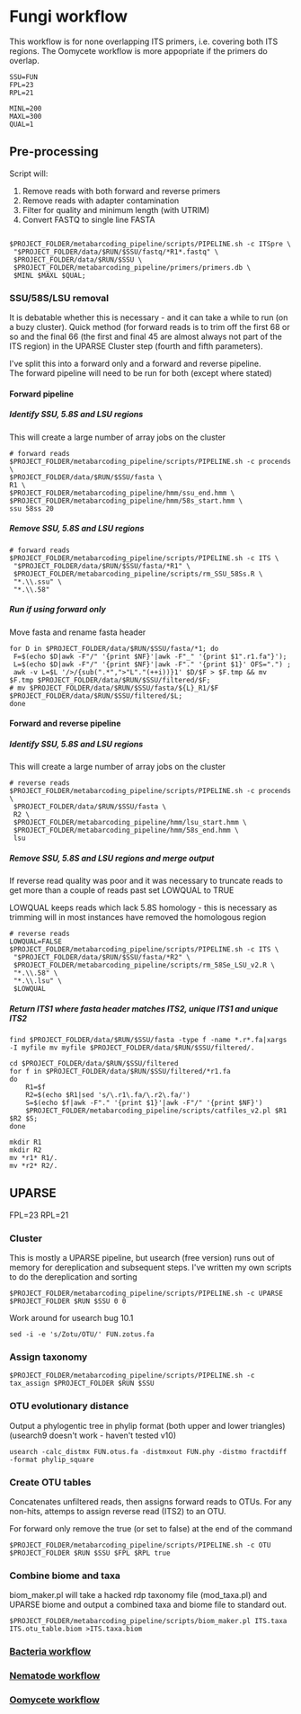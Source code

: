 # Fungi workflow
This workflow is for none overlapping ITS primers, i.e. covering both ITS regions.
The Oomycete workflow is more appopriate if the primers do overlap.

```shell
SSU=FUN
FPL=23 
RPL=21

MINL=200
MAXL=300
QUAL=1
```

## Pre-processing
Script will:<br>
1. Remove reads with both forward and reverse primers<br>
2. Remove reads with adapter contamination<br>
3. Filter for quality and minimum length (with UTRIM)<br>
4. Convert FASTQ to single line FASTA

```shell

$PROJECT_FOLDER/metabarcoding_pipeline/scripts/PIPELINE.sh -c ITSpre \
 "$PROJECT_FOLDER/data/$RUN/$SSU/fastq/*R1*.fastq" \
 $PROJECT_FOLDER/data/$RUN/$SSU \
 $PROJECT_FOLDER/metabarcoding_pipeline/primers/primers.db \
 $MINL $MAXL $QUAL; 
```

### SSU/58S/LSU removal 

It is debatable whether this is necessary - and it can take a while to run (on a buzy cluster). Quick method (for forward reads is to trim off the first 68 or so and the final 66 (the first and final 45 are almost always not part of the ITS region)  in the UPARSE Cluster step (fourth and fifth parameters). 

I've split this into a forward only and a forward and reverse pipeline.  
The forward pipeline will need to be run for both (except where stated)

#### Forward pipeline

##### Identify SSU, 5.8S  and LSU regions

This will create a large number of array jobs on the cluster

```shell
# forward reads
$PROJECT_FOLDER/metabarcoding_pipeline/scripts/PIPELINE.sh -c procends \
$PROJECT_FOLDER/data/$RUN/$SSU/fasta \
R1 \
$PROJECT_FOLDER/metabarcoding_pipeline/hmm/ssu_end.hmm \
$PROJECT_FOLDER/metabarcoding_pipeline/hmm/58s_start.hmm \
ssu 58ss 20
```

##### Remove SSU, 5.8S  and LSU regions
```shell
# forward reads
$PROJECT_FOLDER/metabarcoding_pipeline/scripts/PIPELINE.sh -c ITS \
 "$PROJECT_FOLDER/data/$RUN/$SSU/fasta/*R1" \
 $PROJECT_FOLDER/metabarcoding_pipeline/scripts/rm_SSU_58Ss.R \
 "*.\\.ssu" \
 "*.\\.58"
```

##### Run if using forward only
Move fasta and rename fasta header
```shell
for D in $PROJECT_FOLDER/data/$RUN/$SSU/fasta/*1; do 
 F=$(echo $D|awk -F"/" '{print $NF}'|awk -F"_" '{print $1".r1.fa"}'); 
 L=$(echo $D|awk -F"/" '{print $NF}'|awk -F"." '{print $1}' OFS=".") ;
 awk -v L=$L '/>/{sub(".*",">"L"."(++i))}1' $D/$F > $F.tmp && mv $F.tmp $PROJECT_FOLDER/data/$RUN/$SSU/filtered/$F;
# mv $PROJECT_FOLDER/data/$RUN/$SSU/fasta/${L}_R1/$F $PROJECT_FOLDER/data/$RUN/$SSU/filtered/$L; 
done
```

#### Forward and reverse pipeline

##### Identify SSU, 5.8S  and LSU regions

This will create a large number of array jobs on the cluster

```shell
# reverse reads
$PROJECT_FOLDER/metabarcoding_pipeline/scripts/PIPELINE.sh -c procends \
 $PROJECT_FOLDER/data/$RUN/$SSU/fasta \
 R2 \
 $PROJECT_FOLDER/metabarcoding_pipeline/hmm/lsu_start.hmm \
 $PROJECT_FOLDER/metabarcoding_pipeline/hmm/58s_end.hmm \
 lsu 
```

##### Remove SSU, 5.8S  and LSU regions and merge output
If reverse read quality was poor and it was necessary to truncate reads to get more than a couple of reads past set LOWQUAL to TRUE

LOWQUAL keeps reads which lack 5.8S homology - this is necessary as trimming will in most instances have removed the homologous region
```shell
# reverse reads
LOWQUAL=FALSE   
$PROJECT_FOLDER/metabarcoding_pipeline/scripts/PIPELINE.sh -c ITS \
 "$PROJECT_FOLDER/data/$RUN/$SSU/fasta/*R2" \
 $PROJECT_FOLDER/metabarcoding_pipeline/scripts/rm_58Se_LSU_v2.R \
 "*.\\.58" \
 "*.\\.lsu" \
 $LOWQUAL
```

##### Return ITS1 where fasta header matches ITS2, unique ITS1 and unique ITS2

```shell
find $PROJECT_FOLDER/data/$RUN/$SSU/fasta -type f -name *.r*.fa|xargs -I myfile mv myfile $PROJECT_FOLDER/data/$RUN/$SSU/filtered/.

cd $PROJECT_FOLDER/data/$RUN/$SSU/filtered
for f in $PROJECT_FOLDER/data/$RUN/$SSU/filtered/*r1.fa
do
    R1=$f
    R2=$(echo $R1|sed 's/\.r1\.fa/\.r2\.fa/')
    S=$(echo $f|awk -F"." '{print $1}'|awk -F"/" '{print $NF}')
    $PROJECT_FOLDER/metabarcoding_pipeline/scripts/catfiles_v2.pl $R1 $R2 $S;
done

mkdir R1
mkdir R2
mv *r1* R1/.
mv *r2* R2/.
```

## UPARSE
FPL=23 
RPL=21

### Cluster 
This is mostly a UPARSE pipeline, but usearch (free version) runs out of memory for dereplication and subsequent steps. I've written my own scripts to do the dereplication and sorting 

```shell
$PROJECT_FOLDER/metabarcoding_pipeline/scripts/PIPELINE.sh -c UPARSE $PROJECT_FOLDER $RUN $SSU 0 0
```

Work around for usearch bug 10.1
```shell
sed -i -e 's/Zotu/OTU/' FUN.zotus.fa
```

### Assign taxonomy
```shell
$PROJECT_FOLDER/metabarcoding_pipeline/scripts/PIPELINE.sh -c tax_assign $PROJECT_FOLDER $RUN $SSU 
```

### OTU evolutionary distance

Output a phylogentic tree in phylip format (both upper and lower triangles)
(usearch9 doesn't work - haven't tested v10)
```shell
usearch -calc_distmx FUN.otus.fa -distmxout FUN.phy -distmo fractdiff -format phylip_square
```

### Create OTU tables

Concatenates unfiltered reads, then assigns forward reads to OTUs. For any non-hits, attemps to assign reverse read (ITS2) to an OTU. 

For forward only remove the true (or set to false) at the end of the command

```shell
$PROJECT_FOLDER/metabarcoding_pipeline/scripts/PIPELINE.sh -c OTU $PROJECT_FOLDER $RUN $SSU $FPL $RPL true
```


### Combine biome and taxa

biom_maker.pl will take a hacked rdp taxonomy file (mod_taxa.pl) and UPARSE biome and output a combined taxa and biome file to standard out.

```shell
$PROJECT_FOLDER/metabarcoding_pipeline/scripts/biom_maker.pl ITS.taxa ITS.otu_table.biom >ITS.taxa.biom
```

### [Bacteria workflow](../master/16S%20%20workflow.md)  
### [Nematode workflow](../master/Nematoda%20workflow.md)
### [Oomycete workflow](../master/Oomycota%20workflow.md)

